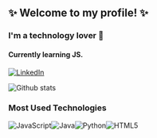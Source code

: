 ## ✨ Welcome to my profile! ✨

### I'm a technology lover 🖤
#### Currently learning JS.

[![LinkedIn](https://img.shields.io/badge/LinkedIn-0077B5?style=for-the-badge&logo=linkedin&logoColor=white)](https://www.linkedin.com/in/gabriela-ricarte-03a5931a0/)


![Github stats](https://github-readme-stats.vercel.app/api?username=gabricarte&show_icons=true&theme=dracula)

### Most Used Technologies
<div style="display: inline_block">

<img alt="JavaScript" src="https://img.shields.io/badge/JavaScript-F7DF1E?style=for-the-badge&logo=javascript&logoColor=black"><img alt="Java" src="https://img.shields.io/badge/Java-ED8B00?style=for-the-badge&logo=java&logoColor=white"><img alt="Python" src="https://img.shields.io/badge/Python-3776AB?style=for-the-badge&logo=python&logoColor=white"><img alt="HTML5" src="https://img.shields.io/badge/HTML5-E34F26?style=for-the-badge&logo=html5&logoColor=white">

</div>

